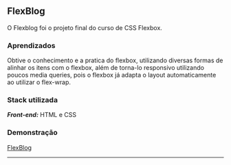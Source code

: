 ## FlexBlog
O Flexblog foi o projeto final do curso de CSS Flexbox.

### Aprendizados
Obtive o conhecimento e a pratica do flexbox, utilizando diversas formas de alinhar os itens com o flexbox, além de torna-lo responsivo utilizando poucos media queries, pois o flexbox já adapta o layout automaticamente ao utilizar o flex-wrap.

### Stack utilizada
***Front-end:*** HTML e CSS

### Demonstração
[FlexBlog](https://flexblog-jet.vercel.app)
<hr>

